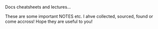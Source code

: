 Docs cheatsheets and lectures...

These are some important NOTES etc. I ahve collected, sourced, found or come accross! 
Hope they are useful to you!

